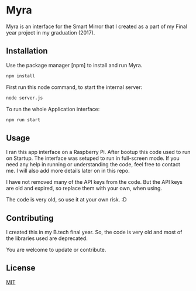 # Myra

Myra is an interface for the Smart Mirror that I created as a part of my Final year project in my graduation (2017).

## Installation

Use the package manager [npm] to install and run Myra.

```bash
npm install
```

First run this node command, to start the internal server:
```bash
node server.js
```

To run the whole Application interface:
```bash
npm run start
```

## Usage

I ran this app interface on a Raspberry Pi. After bootup this code used to run on Startup. The interface was setuped to run in full-screen mode. If you need any help in running or understanding the code, feel free to contact me. I will also add more details later on in this repo.

I have not removed many of the API keys from the code. But the API keys are old and expired, so replace them with your own, when using.

The code is very old, so use it at your own risk. :D

## Contributing

I created this in my B.tech final year. So, the code is very old and most of the libraries used are deprecated.

You are welcome to update or contribute.

## License

[MIT](https://choosealicense.com/licenses/mit/)
